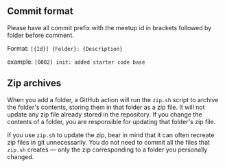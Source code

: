 ## Commit format
Please have all commit prefix with the meetup id in brackets followed by folder before comment.

Format: `[{Id}] {Folder}: {Description}`

example: `[0002] init: added starter code base`

## Zip archives
When you add a folder, a GitHub action will run the `zip.sh` script to archive the folder's contents, storing them in that folder as a zip file. It will not update any zip file already stored in the repository. If you change the contents of a folder, you are responsible for updating that folder's zip file.

If you use `zip.sh` to update the zip, bear in mind that it can often recreate zip files in git unnecessarily. You do not need to commit all the files that `zip.sh` creates — only the zip corresponding to a folder you personally changed.
